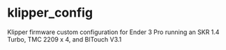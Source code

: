 # klipper_config
Klipper firmware custom configuration for Ender 3 Pro running an SKR 1.4 Turbo, TMC 2209 x 4, and BlTouch V3.1
